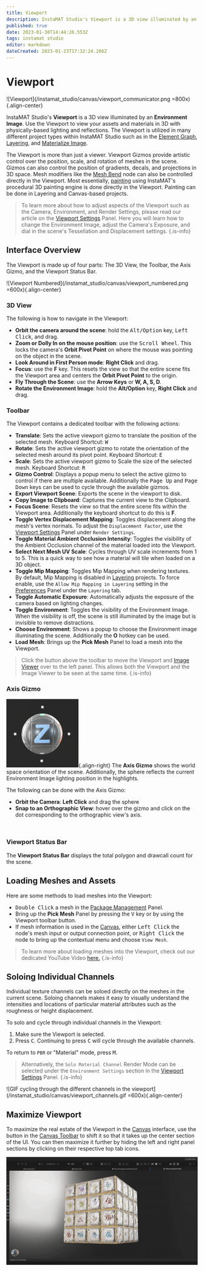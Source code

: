 ```yaml
---
title: Viewport
description: InstaMAT Studio's Viewport is a 3D view illuminated by an Environment Image. Use the Viewport to view your assets and materials in 3D with physically-based lighting and reflections.
published: true
date: 2023-01-30T14:44:26.553Z
tags: instamat studio
editor: markdown
dateCreated: 2023-01-23T17:32:24.266Z
---
```


# Viewport

![Viewport](/instamat_studio/canvas/viewport_communicator.png =800x){.align-center}
<!-- Temporary image -->

InstaMAT Studio's **Viewport** is a 3D view illuminated by an **Environment Image**. Use the Viewport to view your assets and materials in 3D with physically-based lighting and reflections. The Viewport is utilized in many different project types within InstaMAT Studio such as in the <a href="">Element Graph</a>, <a href="">Layering</a>, and <a href="">Materialize Image</a>.

The Viewport is more than just a viewer. Viewport Gizmos provide artistic control over the position, scale, and rotation of meshes in the scene. Gizmos can also control the position of gradients, decals, and projections in 3D space. Mesh modifiers like the <a href="">Mesh Bend</a> node can also be controlled directly in the Viewport. Most essentially, <a href="">painting</a> using InstaMAT's procedural 3D painting engine is done directly in the Viewport. Painting can be done in Layering and Canvas-based projects.

> To learn more about how to adjust aspects of the Viewport such as the Camera, Environment, and Render Settings, please read our article on the <a href="">Viewport Settings</a> Panel. Here you will learn how to change the Environment Image, adjust the Camera's Exposure, and dial in the scene's Tessellation and Displacement settings.
{.is-info}

## Interface Overview

The Viewport is made up of four parts: The 3D View, the Toolbar, the Axis Gizmo, and the Viewport Status Bar.

![Viewport Numbered](/instamat_studio/canvas/viewport_numbered.png =600x){.align-center}

### <i class="fa-regular fa-circle-1"></i> 3D View

The following is how to navigate in the Viewport:

- **Orbit the camera around the scene**: hold the <kbd>Alt/Option</kbd> key, <kbd>Left Click</kbd>, and drag.
- **Zoom or Dolly In on the mouse position**: use the <kbd>Scroll Wheel</kbd>. This locks the camera's **Orbit Pivot Point** on where the mouse was pointing on the object in the scene.
- **Look Around in First Person mode**: **Right Click** and drag.
- **Focus**:  use the **F** key. This resets the view so that the entire scene fits the Viewport area and centers the **Orbit Pivot Point** to the origin.
- **Fly Through the Scene**: use the **Arrow Keys** or **W, A, S, D**.
- **Rotate the Environment Image**: hold the **Alt/Option** key, **Right Click** and drag.

### <i class="fa-regular fa-circle-2"></i> Toolbar

The Viewport contains a dedicated toolbar with the following actions:

- <i class="fa-regular fa-arrows-up-down-left-right"></i> **Translate**: Sets the active viewport gizmo to translate the position of the selected mesh. Keyboard Shortcut: <kbd>W</kbd>
- <i class="fa-regular fa-rotate"></i> **Rotate**: Sets the active viewport gizmo to rotate the orientation of the selected mesh around its pivot point. Keyboard Shortcut: <kbd>E</kbd>
- <i class="fa-regular fa-maximize"></i> **Scale**: Sets the active viewport gizmo to Scale the size of the selected mesh. Keyboard Shortcut: <kbd>R</kbd>
- <i class="fa-regular fa-solar-system"></i> **Gizmo Control**: Displays a popup menu to select the active gizmo to control if there are multiple available. Additionally the <kbd>Page Up</kbd> and <kbd>Page Down</kbd> keys can be used to cycle through the available gizmos.
- <i class="fa-regular fa-floppy-disk"></i> **Export Viewport Scene**: Exports the scene in the viewport to disk.
- <i class="fa-regular fa-clipboard"></i> **Copy Image to Clipboard**: Captures the current view to the Clipboard.
- <i class="fa-regular fa-crosshairs"></i> **Focus Scene**: Resets the view so that the entire scene fits within the Viewport area. Additionally the keyboard shortcut to do this is **F**.
- <i class="fa-regular fa-water-arrow-up"></i> **Toggle Vertex Displacement Mapping**: Toggles displacement along the mesh's vertex normals. To adjust the `Displacement Factor`, use the <a href="">Viewport Settings</a> Panel under `Render Settings`.
- <i class="fa-regular fa-eclipse"></i> **Toggle Material Ambient Occlusion Intensity**: Toggles the visibility of the Ambient Occlusion channel of the material loaded into the Viewport.
- <i class="fa-regular fa-1"></i> **Select Next Mesh UV Scale**: Cycles through UV scale increments from 1 to 5. This is a quick way to see how a material will tile when loaded on a 3D object.
- <i class="fa-regular fa-game-board"></i> **Toggle Mip Mapping**: Toggles Mip Mapping when rendering textures. By default, Mip Mapping is disabled in <a href="">Layering</a> projects. To force enable, use the `Allow Mip Mapping in Layering` setting in the <a href="">Preferences</a> Panel under the `Layering` tab.
- <i class="fa-regular fa-game-board"></i> **Toggle Automatic Exposure**: Automatically adjusts the exposure of the camera based on lighting changes.
- <i class="fa-regular fa-mountains"></i> **Toggle Environment**: Toggles the visibility of the Environment Image. When the visibility is off, the scene is still illuminated by the image but is invisible to remove distractions.
- <i class="fa-regular fa-presentation-screen"></i>**Choose Environment**: Shows a popup to choose the Environment image illuminating the scene. Additionally the **O** hotkey can be used.
- <i class="fa-regular fa-cube"></i> **Load Mesh**: Brings up the **Pick Mesh** Panel to load a mesh into the Viewport.

> Click the <i class="fa-regular fa-square-arrow-left"></i> button above the toolbar to move the Viewport and <a href="Image_Viewer.html">Image Viewer</a> over to the left panel. This allows both the Viewport and the Image Viewer to be seen at the same time.
{.is-info}

### <i class="fa-regular fa-circle-3"></i> Axis Gizmo

![Axis Gizmo](/instamat_studio/canvas/viewport_gizmo.png){.align-right} The **Axis Gizmo** shows the world space orientation of the scene. Additionally, the sphere reflects the current Environment Image lighting position in the highlights. 

The following can be done with the Axis Gizmo:

- **Orbit the Camera**: **Left Click** and drag the sphere
- **Snap to an Orthographic View**: hover over the gizmo and click on the dot corresponding to the orthographic view's axis.
<br style="clear: right;"/>

### <i class="fa-regular fa-circle-4"></i> Viewport Status Bar

The **Viewport Status Bar** displays the total polygon and drawcall count for the scene.

## Loading Meshes and Assets

Here are some methods to load meshes into the Viewport:

- <kbd>Double Click</kbd> a mesh in the <a href="">Package Management</a> Panel.
- Bring up the **Pick Mesh** Panel by pressing the <kbd>V</kbd> key or by using the <i class="fa-regular fa-cube"></i> Viewport toolbar button.
- If mesh information is used in the <a href="">Canvas</a>, either <kbd>Left Click</kbd> the node's mesh input or output connection point, or <kbd>Right Click</kbd> the node to bring up the contextual menu and choose `View Mesh`.

> To learn more about loading meshes into the Viewport, check out our dedicated YouTube Video <a href="">here.</a>
{.is-info}

## Soloing Individual Channels

Individual texture channels can be soloed directly on the meshes in the current scene. Soloing channels makes it easy to visually understand the intensities and locations of particular material attributes such as the roughness or height displacement.

To solo and cycle through individual channels in the Viewport:

1. Make sure the Viewport is selected.
2. Press <kbd>C</kbd>. Continuing to press <kbd>C</kbd> will cycle through the available channels.

To return to `PBR` or "Material" mode, press <kbd>M</kbd>.

> Alternatively, the `Solo Material Channel` Render Mode can be selected under the `Environment Settings` section in the <a href="">Viewport Settings</a> Panel.
{.is-info}

![GIF cycling through the different channels in the viewport](/instamat_studio/canvas/viewport_channels.gif =600x){.align-center}

## Maximize Viewport

To maximize the real estate of the Viewport in the <a href="">Canvas</a> interface, use the <i class="fa-regular fa-cube"></i> button in the <a href="">Canvas Toolbar</a> to shift it so that it takes up the center section of the UI. You can then maximize it further by hiding the left and right panel sections by clicking on their respective top tab icons.

<img src="/instamat_studio/canvas/viewport_maximized.jpg" alt="GIF of maximizing the Viewport size" />

<!-- Originally had a GIF here but it was 10MB and wouldn't upload even after the change by Rogiel -->